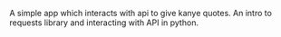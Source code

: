 A simple app which interacts with api to give kanye quotes.
An intro to requests library and interacting with API in python.